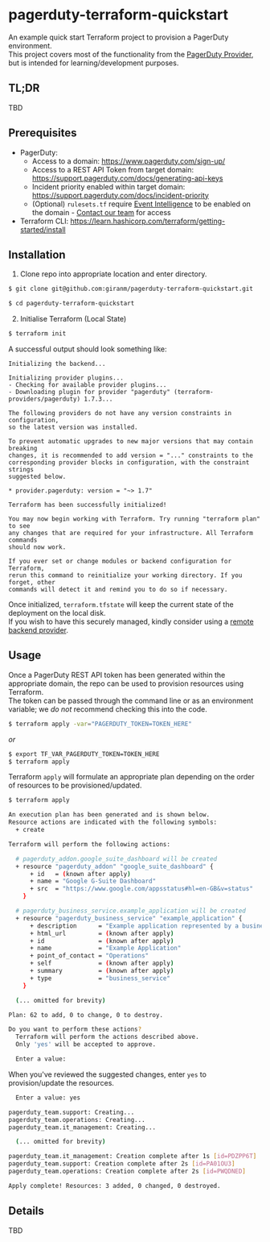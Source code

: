 # pagerduty-terraform-quickstart
An example quick start Terraform project to provision a PagerDuty environment.  
This project covers most of the functionality from the [PagerDuty Provider](https://www.terraform.io/docs/providers/pagerduty/index.html), but is intended for learning/development purposes.

## TL;DR
TBD

## Prerequisites
* PagerDuty:
  * Access to a domain: https://www.pagerduty.com/sign-up/
  * Access to a REST API Token from target domain: https://support.pagerduty.com/docs/generating-api-keys
  * Incident priority enabled within target domain: https://support.pagerduty.com/docs/incident-priority
  * (Optional) `rulesets.tf` require [Event Intelligence](https://support.pagerduty.com/docs/event-intelligence) to be enabled on the domain - [Contact our team](https://www.pagerduty.com/contact-us/) for access
* Terraform CLI: https://learn.hashicorp.com/terraform/getting-started/install

## Installation

1. Clone repo into appropriate location and enter directory.
```bash
$ git clone git@github.com:giranm/pagerduty-terraform-quickstart.git
```
```bash
$ cd pagerduty-terraform-quickstart
```

2. Initialise Terraform (Local State)
```bash
$ terraform init
```

A successful output should look something like:
```
Initializing the backend...

Initializing provider plugins...
- Checking for available provider plugins...
- Downloading plugin for provider "pagerduty" (terraform-providers/pagerduty) 1.7.3...

The following providers do not have any version constraints in configuration,
so the latest version was installed.

To prevent automatic upgrades to new major versions that may contain breaking
changes, it is recommended to add version = "..." constraints to the
corresponding provider blocks in configuration, with the constraint strings
suggested below.

* provider.pagerduty: version = "~> 1.7"

Terraform has been successfully initialized!

You may now begin working with Terraform. Try running "terraform plan" to see
any changes that are required for your infrastructure. All Terraform commands
should now work.

If you ever set or change modules or backend configuration for Terraform,
rerun this command to reinitialize your working directory. If you forget, other
commands will detect it and remind you to do so if necessary.
```

Once initialized, `terraform.tfstate` will keep the current state of the deployment on the local disk.  
If you wish to have this securely managed, kindly consider using a [remote backend provider](https://www.terraform.io/docs/backends/index.html).  

## Usage
Once a PagerDuty REST API token has been generated within the appropriate domain, the repo can be used to provision resources using Terraform.  
The token can be passed through the command line or as an environment variable; we *do not* recommend checking this into the code.

```bash
$ terraform apply -var="PAGERDUTY_TOKEN=TOKEN_HERE"
```

*or*

```bash
$ export TF_VAR_PAGERDUTY_TOKEN=TOKEN_HERE
$ terraform apply
```

Terraform `apply` will formulate an appropriate plan depending on the order of resources to be provisioned/updated.  
```bash
$ terraform apply

An execution plan has been generated and is shown below.
Resource actions are indicated with the following symbols:
  + create

Terraform will perform the following actions:

  # pagerduty_addon.google_suite_dashboard will be created
  + resource "pagerduty_addon" "google_suite_dashboard" {
      + id   = (known after apply)
      + name = "Google G-Suite Dashboard"
      + src  = "https://www.google.com/appsstatus#hl=en-GB&v=status"
    }

  # pagerduty_business_service.example_application will be created
  + resource "pagerduty_business_service" "example_application" {
      + description      = "Example application represented by a business service"
      + html_url         = (known after apply)
      + id               = (known after apply)
      + name             = "Example Application"
      + point_of_contact = "Operations"
      + self             = (known after apply)
      + summary          = (known after apply)
      + type             = "business_service"
    }

  (... omitted for brevity)

Plan: 62 to add, 0 to change, 0 to destroy.

Do you want to perform these actions?
  Terraform will perform the actions described above.
  Only 'yes' will be accepted to approve.

  Enter a value: 
```

When you've reviewed the suggested changes, enter `yes` to provision/update the resources.  
```bash
  Enter a value: yes

pagerduty_team.support: Creating...
pagerduty_team.operations: Creating...
pagerduty_team.it_management: Creating...

  (... omitted for brevity)

pagerduty_team.it_management: Creation complete after 1s [id=PDZPP6T]
pagerduty_team.support: Creation complete after 2s [id=PA01OU3]
pagerduty_team.operations: Creation complete after 2s [id=PWQDNED]

Apply complete! Resources: 3 added, 0 changed, 0 destroyed.
```

## Details
TBD
